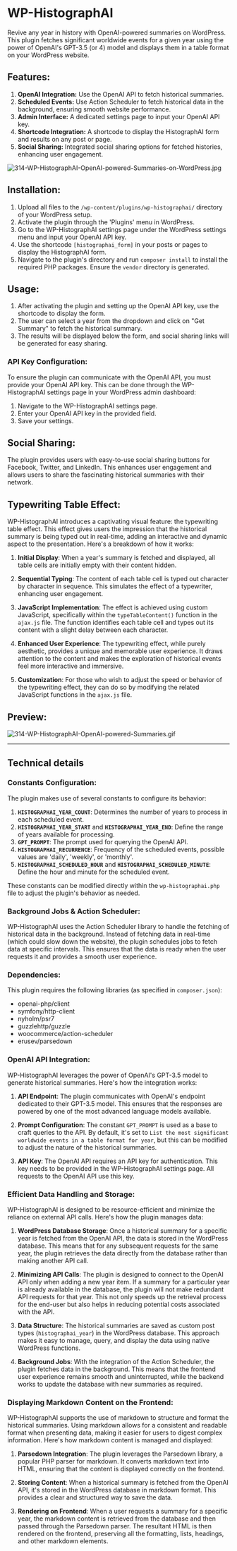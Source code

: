 # WP-HistographAI

Revive any year in history with OpenAI-powered summaries on WordPress. This plugin fetches significant worldwide events for a given year using the power of OpenAI's GPT-3.5 (or 4) model and displays them in a table format on your WordPress website.

## Features:

1. **OpenAI Integration:** Use the OpenAI API to fetch historical summaries.
2. **Scheduled Events:** Use Action Scheduler to fetch historical data in the background, ensuring smooth website performance.
3. **Admin Interface:** A dedicated settings page to input your OpenAI API key.
4. **Shortcode Integration:** A shortcode to display the HistographAI form and results on any post or page.
5. **Social Sharing:** Integrated social sharing options for fetched histories, enhancing user engagement.

![314-WP-HistographAI-OpenAI-powered-Summaries-on-WordPress.jpg](img%2F314-WP-HistographAI-OpenAI-powered-Summaries-on-WordPress.jpg)

## Installation:

1. Upload all files to the `/wp-content/plugins/wp-histographai/` directory of your WordPress setup.
2. Activate the plugin through the 'Plugins' menu in WordPress.
3. Go to the WP-HistographAI settings page under the WordPress settings menu and input your OpenAI API key.
4. Use the shortcode `[histographai_form]` in your posts or pages to display the HistographAI form.
5. Navigate to the plugin's directory and run `composer install` to install the required PHP packages. Ensure the `vendor` directory is generated.

## Usage:

1. After activating the plugin and setting up the OpenAI API key, use the shortcode to display the form.
2. The user can select a year from the dropdown and click on "Get Summary" to fetch the historical summary.
3. The results will be displayed below the form, and social sharing links will be generated for easy sharing.


### API Key Configuration:

To ensure the plugin can communicate with the OpenAI API, you must provide your OpenAI API key. This can be done through the WP-HistographAI settings page in your WordPress admin dashboard:

1. Navigate to the WP-HistographAI settings page.
2. Enter your OpenAI API key in the provided field.
3. Save your settings.

## Social Sharing:

The plugin provides users with easy-to-use social sharing buttons for Facebook, Twitter, and LinkedIn. This enhances user engagement and allows users to share the fascinating historical summaries with their network.

## Typewriting Table Effect:

WP-HistographAI introduces a captivating visual feature: the typewriting table effect. This effect gives users the impression that the historical summary is being typed out in real-time, adding an interactive and dynamic aspect to the presentation. Here's a breakdown of how it works:

1. **Initial Display**: When a year's summary is fetched and displayed, all table cells are initially empty with their content hidden.

2. **Sequential Typing**: The content of each table cell is typed out character by character in sequence. This simulates the effect of a typewriter, enhancing user engagement.

3. **JavaScript Implementation**: The effect is achieved using custom JavaScript, specifically within the `typeTableContent()` function in the `ajax.js` file. The function identifies each table cell and types out its content with a slight delay between each character.

4. **Enhanced User Experience**: The typewriting effect, while purely aesthetic, provides a unique and memorable user experience. It draws attention to the content and makes the exploration of historical events feel more interactive and immersive.

5. **Customization**: For those who wish to adjust the speed or behavior of the typewriting effect, they can do so by modifying the related JavaScript functions in the `ajax.js` file.

## Preview:

![314-WP-HistographAI-OpenAI-powered-Summaries.gif](img%2F314-WP-HistographAI-OpenAI-powered-Summaries.gif)

---

## Technical details

### Constants Configuration:

The plugin makes use of several constants to configure its behavior:

1. **`HISTOGRAPHAI_YEAR_COUNT`**: Determines the number of years to process in each scheduled event.
2. **`HISTOGRAPHAI_YEAR_START`** and **`HISTOGRAPHAI_YEAR_END`**: Define the range of years available for processing.
3. **`GPT_PROMPT`**: The prompt used for querying the OpenAI API.
4. **`HISTOGRAPHAI_RECURRENCE`**: Frequency of the scheduled events, possible values are 'daily', 'weekly', or 'monthly'.
5. **`HISTOGRAPHAI_SCHEDULED_HOUR`** and **`HISTOGRAPHAI_SCHEDULED_MINUTE`**: Define the hour and minute for the scheduled event.

These constants can be modified directly within the `wp-histographai.php` file to adjust the plugin's behavior as needed.


### Background Jobs & Action Scheduler:

WP-HistographAI uses the Action Scheduler library to handle the fetching of historical data in the background. Instead of fetching data in real-time (which could slow down the website), the plugin schedules jobs to fetch data at specific intervals. This ensures that the data is ready when the user requests it and provides a smooth user experience.

### Dependencies:

This plugin requires the following libraries (as specified in `composer.json`):

- openai-php/client
- symfony/http-client
- nyholm/psr7
- guzzlehttp/guzzle
- woocommerce/action-scheduler
- erusev/parsedown

### OpenAI API Integration:

WP-HistographAI leverages the power of OpenAI's GPT-3.5 model to generate historical summaries. Here's how the integration works:

1. **API Endpoint**: The plugin communicates with OpenAI's endpoint dedicated to their GPT-3.5 model. This ensures that the responses are powered by one of the most advanced language models available.

2. **Prompt Configuration**: The constant `GPT_PROMPT` is used as a base to craft queries to the API. By default, it's set to `List the most significant worldwide events in a table format for year`, but this can be modified to adjust the nature of the historical summaries.

3. **API Key**: The OpenAI API requires an API key for authentication. This key needs to be provided in the WP-HistographAI settings page. All requests to the OpenAI API use this key.

### Efficient Data Handling and Storage:

WP-HistographAI is designed to be resource-efficient and minimize the reliance on external API calls. Here's how the plugin manages data:

1. **WordPress Database Storage**: Once a historical summary for a specific year is fetched from the OpenAI API, the data is stored in the WordPress database. This means that for any subsequent requests for the same year, the plugin retrieves the data directly from the database rather than making another API call.

2. **Minimizing API Calls**: The plugin is designed to connect to the OpenAI API only when adding a new year item. If a summary for a particular year is already available in the database, the plugin will not make redundant API requests for that year. This not only speeds up the retrieval process for the end-user but also helps in reducing potential costs associated with the API.

3. **Data Structure**: The historical summaries are saved as custom post types (`histographai_year`) in the WordPress database. This approach makes it easy to manage, query, and display the data using native WordPress functions.

4. **Background Jobs**: With the integration of the Action Scheduler, the plugin fetches data in the background. This means that the frontend user experience remains smooth and uninterrupted, while the backend works to update the database with new summaries as required.

### Displaying Markdown Content on the Frontend:

WP-HistographAI supports the use of markdown to structure and format the historical summaries. Using markdown allows for a consistent and readable format when presenting data, making it easier for users to digest complex information. Here's how markdown content is managed and displayed:

1. **Parsedown Integration**: The plugin leverages the Parsedown library, a popular PHP parser for markdown. It converts markdown text into HTML, ensuring that the content is displayed correctly on the frontend.

2. **Storing Content**: When a historical summary is fetched from the OpenAI API, it's stored in the WordPress database in markdown format. This provides a clear and structured way to save the data.

3. **Rendering on Frontend**: When a user requests a summary for a specific year, the markdown content is retrieved from the database and then passed through the Parsedown parser. The resultant HTML is then rendered on the frontend, preserving all the formatting, lists, headings, and other markdown elements.
